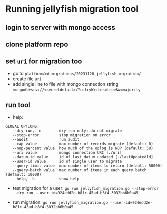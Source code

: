 # Running jellyfish migration tool

## login to server with mongo access

## clone platform repo

## set `uri` for migration too
- go to `platform/cd migrations/20231128_jellyfish_migration/`
- create file `uri`
- add single line to file with mongo connection string `mongodb+srv://<secretdetail>/?retryWrites=true&w=majority`

## run tool
- help:
```
GLOBAL OPTIONS:
   --dry-run, -n        dry run only; do not migrate
   --stop-error         stop migration on error
   --audit              run audit
   --cap value          max number of records migrate (default: 0)
   --nop-percent value  how much of the oplog is NOP (default: 50)
   --uri value          mongo connection URI [./uri]
   --datum-id value     id of last datum updated [./lastUpdatedId]
   --user-id value      id of single user to migrate
   --query-limit value  max number of items to return (default: 50000)
   --query-batch value  max number of items in each query batch (default: 10000)
   --help, -h           show help

```
- test migration for a user:
    `go run jellyfish_migration.go --stop-error --dry-run --user-id=924edd2e-b8fc-45ad-b3f4-3032bb6b0a45`

- run migration:
    `go run jellyfish_migration.go --user-id=924edd2e-b8fc-45ad-b3f4-3032bb6b0a45`

